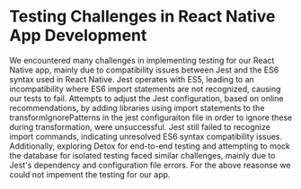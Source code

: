 # Testing Challenges in React Native App Development

We encountered many challenges in implementing testing for our React Native app, mainly due to compatibility issues between Jest and the ES6 syntax used in React Native. Jest operates with ES5, leading to an incompatibility where ES6 import statements are not recognized, causing our tests to fail. Attempts to adjust the Jest configuration, based on online recommendations, by adding libraries using import statements to the transformIgnorePatterns in the jest configuraiton file in order to ignore these during transformation, were unsuccessful. Jest still failed to recognize import commands, indicating unresolved ES6 syntax compatibility issues. Additionally, exploring Detox for end-to-end testing and attempting to mock the database for isolated testing faced similar challenges, mainly due to Jest's dependency and configuration file errors. For the above reasonse we could not impement the testing for our app.

